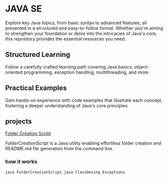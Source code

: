 # JAVA SE

Explore key Java topics, from basic syntax to advanced features, all presented in a structured and easy-to-follow format. Whether you're aiming to strengthen your foundation or delve into the intricacies of Java's core, this repository provides the essential resources you need.

## Structured Learning

Follow a carefully crafted learning path covering Java basics, object-oriented programming, exception handling, multithreading, and more.

## Practical Examples

Gain hands-on experience with code examples that illustrate each concept, fostering a deeper understanding of Java's core principles.

## projects

[Folder Creation Script](FolderCreationScript.java)

*FolderCreationScript* is a Java utility enabling effortless folder creation and README.md file generation from the command line.

### how it works

```bash
java FolderCreationScript.java ClassDesing Exceptions
```
